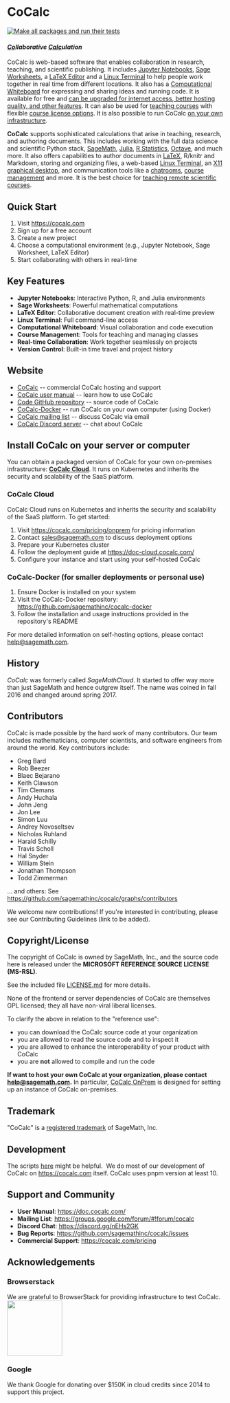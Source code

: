 # CoCalc

[![Make all packages and run their tests](https://github.com/sagemathinc/cocalc/actions/workflows/make-and-test.yml/badge.svg)](https://github.com/sagemathinc/cocalc/actions/workflows/make-and-test.yml)

#### <u>_**Co**_</u>_llaborative_ <u>_**Calc**_</u>_ulation_

CoCalc is web-based software that enables collaboration in research, teaching, and scientific publishing. It includes [Jupyter Notebooks](https://cocalc.com/features/jupyter-notebook), [Sage Worksheets](https://cocalc.com/features/sage), a [LaTeX Editor](https://cocalc.com/features/latex-editor) and a [Linux Terminal](https://cocalc.com/features/terminal) to help people work together in real time from different locations. It also has a [Computational Whiteboard](https://cocalc.com/features/whiteboard) for expressing and sharing ideas and running code. It is available for free and [can be upgraded for internet access, better hosting quality, and other features](https://cocalc.com/store). It can also be used for [teaching courses](https://cocalc.com/features/teaching) with flexible [course license options](https://cocalc.com/pricing/courses). It is also possible to run CoCalc [on your own infrastructure](https://cocalc.com/pricing/onprem).

**CoCalc** supports sophisticated calculations that arise in teaching, research, and authoring documents. This includes working with the full data science and scientific Python stack, [SageMath](https://www.sagemath.org), [Julia](https://julialang.org), [R Statistics](https://cocalc.com/doc/r-statistical-software.html), [Octave](https://www.gnu.org/software/octave/), and much more. It also offers capabilities to author documents in [LaTeX](https://cocalc.com/doc/latex-editor.html), R/knitr and Markdown, storing and organizing files, a web-based [Linux Terminal](https://doc.cocalc.com/terminal.html), an [X11 graphical desktop](https://doc.cocalc.com/x11.html), and communication tools like a [chatrooms](https://doc.cocalc.com/chat.html), [course management](https://cocalc.com/doc/teaching.html) and more. It is the best choice for [teaching remote scientific courses](https://cocalc.com/doc/teaching.html).

## Quick Start

1. Visit https://cocalc.com
2. Sign up for a free account
3. Create a new project
4. Choose a computational environment (e.g., Jupyter Notebook, Sage Worksheet, LaTeX Editor)
5. Start collaborating with others in real-time

## Key Features

- **Jupyter Notebooks**: Interactive Python, R, and Julia environments
- **Sage Worksheets**: Powerful mathematical computations
- **LaTeX Editor**: Collaborative document creation with real-time preview
- **Linux Terminal**: Full command-line access
- **Computational Whiteboard**: Visual collaboration and code execution
- **Course Management**: Tools for teaching and managing classes
- **Real-time Collaboration**: Work together seamlessly on projects
- **Version Control**: Built-in time travel and project history

## Website

- [CoCalc](https://cocalc.com/index.html) -- commercial CoCalc hosting and support
- [CoCalc user manual](https://doc.cocalc.com/) -- learn how to use CoCalc
- [Code GitHub repository](https://github.com/sagemathinc/cocalc) -- source code of CoCalc
- [CoCalc-Docker](https://github.com/sagemathinc/cocalc-docker) -- run CoCalc on your own computer (using Docker)
- [CoCalc mailing list](https://groups.google.com/forum/#!forum/cocalc) -- discuss CoCalc via email
- [CoCalc Discord server](https://discord.gg/nEHs2GK) -- chat about CoCalc

## Install CoCalc on your server or computer

You can obtain a packaged version of CoCalc for your own on-premises infrastructure: [**CoCalc Cloud**](https://doc-cloud.cocalc.com/).
It runs on Kubernetes and inherits the security and scalability of the SaaS platform.

### CoCalc Cloud

CoCalc Cloud runs on Kubernetes and inherits the security and scalability of the SaaS platform. To get started:

1. Visit https://cocalc.com/pricing/onprem for pricing information
2. Contact sales@sagemath.com to discuss deployment options
3. Prepare your Kubernetes cluster
4. Follow the deployment guide at https://doc-cloud.cocalc.com/
5. Configure your instance and start using your self-hosted CoCalc

### CoCalc-Docker (for smaller deployments or personal use)

1. Ensure Docker is installed on your system
2. Visit the CoCalc-Docker repository: https://github.com/sagemathinc/cocalc-docker
3. Follow the installation and usage instructions provided in the repository's README

For more detailed information on self-hosting options, please contact help@sagemath.com.

## History

_CoCalc_ was formerly called _SageMathCloud_.
It started to offer way more than just SageMath and hence outgrew itself.
The name was coined in fall 2016 and changed around spring 2017.

## Contributors

CoCalc is made possible by the hard work of many contributors. Our team includes mathematicians, computer scientists, and software engineers from around the world. Key contributors include:

- Greg Bard
- Rob Beezer
- Blaec Bejarano
- Keith Clawson
- Tim Clemans
- Andy Huchala
- John Jeng
- Jon Lee
- Simon Luu
- Andrey Novoseltsev
- Nicholas Ruhland
- Harald Schilly
- Travis Scholl
- Hal Snyder
- William Stein
- Jonathan Thompson
- Todd Zimmerman

... and others: See https://github.com/sagemathinc/cocalc/graphs/contributors

We welcome new contributions! If you're interested in contributing, please see our Contributing Guidelines (link to be added).

## Copyright/License

The copyright of CoCalc is owned by SageMath, Inc., and the source code
here is released under the **MICROSOFT REFERENCE SOURCE LICENSE (MS-RSL)**.

See the included file [LICENSE.md](./LICENSE.md) for more details.

None of the frontend or server dependencies of CoCalc are themselves GPL licensed;
they all have non-viral liberal licenses.

To clarify the above in relation to the "reference use":

- you can download the CoCalc source code at your organization
- you are allowed to read the source code and to inspect it
- you are allowed to enhance the interoperability of your product with CoCalc
- you are **not** allowed to compile and run the code

**If want to host your own CoCalc at your organization, please contact [help@sagemath.com](mailto:help@sagemath.com).**
In particular, [CoCalc OnPrem](https://cocalc.com/pricing/onprem) is designed for setting up an instance of CoCalc on-premises.

## Trademark

"CoCalc" is a [registered trademark](http://tsdr.uspto.gov/#caseNumber=87155974&caseType=SERIAL_NO&searchType=statusSearch) of SageMath, Inc.

## Development

The scripts [here](https://github.com/sagemathinc/cocalc/tree/master/src/dev) might be helpful. &nbsp;We do most of our development of CoCalc on https://cocalc.com itself. CoCalc uses pnpm version at least 10.

## Support and Community

- **User Manual**: https://doc.cocalc.com/
- **Mailing List**: https://groups.google.com/forum/#!forum/cocalc
- **Discord Chat**: https://discord.gg/nEHs2GK
- **Bug Reports**: https://github.com/sagemathinc/cocalc/issues
- **Commercial Support**: https://cocalc.com/pricing

## Acknowledgements

### Browserstack

We are grateful to BrowserStack for providing infrastructure to test CoCalc.
<a href="https://www.browserstack.com" target="_blank"><img alt='' src='http://i.imgur.com/VProOTR.png' width=128 height=undefined title=''/></a>

### Google

We thank Google for donating over \$150K in cloud credits since 2014 to support this project.
